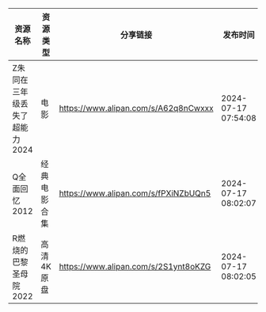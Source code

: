 | 资源名称              | 资源类型   | 分享链接                                 | 发布时间                |
| ----------------- | ------ | ------------------------------------ | ------------------- |
| Z朱同在三年级丢失了超能力2024 | 电影     | https://www.alipan.com/s/A62q8nCwxxx | 2024-07-17 07:54:08 |
| Q全面回忆2012         | 经典电影合集 | https://www.alipan.com/s/fPXiNZbUQn5 | 2024-07-17 08:02:07 |
| R燃烧的巴黎圣母院2022     | 高清4K原盘 | https://www.alipan.com/s/2S1ynt8oKZG | 2024-07-17 08:02:05 |
